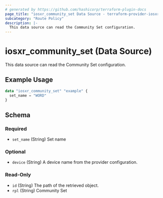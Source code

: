 ```yaml
---
# generated by https://github.com/hashicorp/terraform-plugin-docs
page_title: "iosxr_community_set Data Source - terraform-provider-iosxr"
subcategory: "Route Policy"
description: |-
  This data source can read the Community Set configuration.
---
```


# iosxr_community_set (Data Source)

This data source can read the Community Set configuration.

## Example Usage

```terraform
data "iosxr_community_set" "example" {
  set_name = "WORD"
}
```

<!-- schema generated by tfplugindocs -->
## Schema

### Required

- `set_name` (String) Set name

### Optional

- `device` (String) A device name from the provider configuration.

### Read-Only

- `id` (String) The path of the retrieved object.
- `rpl` (String) Community Set
